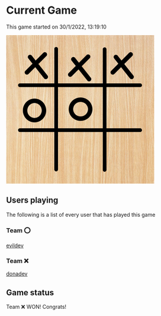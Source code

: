 # Current Game

This game started on 30/1/2022, 13:19:10

![alt text](https://github.com/donadev/TicTacToe/blob/main/games/2022-01-30T12:19:10.177Z/output.png?raw=true)

## Users playing
The following is a list of every user that has played this game
### Team ⭕️

[evildev](https://github.com/evildev)

### Team ❌

[donadev](https://github.com/donadev)


## Game status
Team ❌  WON! Congrats!
